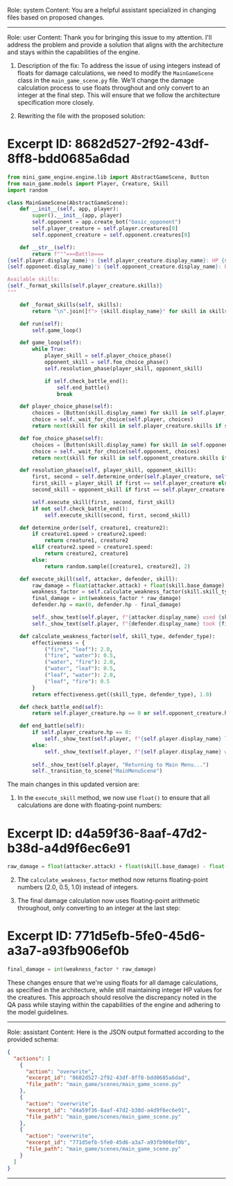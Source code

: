 Role: system
Content: You are a helpful assistant specialized in changing files based on proposed changes.
__________________
Role: user
Content: Thank you for bringing this issue to my attention. I'll address the problem and provide a solution that aligns with the architecture and stays within the capabilities of the engine.

1. Description of the fix:
To address the issue of using integers instead of floats for damage calculations, we need to modify the `MainGameScene` class in the `main_game_scene.py` file. We'll change the damage calculation process to use floats throughout and only convert to an integer at the final step. This will ensure that we follow the architecture specification more closely.

2. Rewriting the file with the proposed solution:

# Excerpt ID: 8682d527-2f92-43df-8ff8-bdd0685a6dad
```python main_game/scenes/main_game_scene.py
from mini_game_engine.engine.lib import AbstractGameScene, Button
from main_game.models import Player, Creature, Skill
import random

class MainGameScene(AbstractGameScene):
    def __init__(self, app, player):
        super().__init__(app, player)
        self.opponent = app.create_bot("basic_opponent")
        self.player_creature = self.player.creatures[0]
        self.opponent_creature = self.opponent.creatures[0]

    def __str__(self):
        return f"""===Battle===
{self.player.display_name}'s {self.player_creature.display_name}: HP {self.player_creature.hp}/{self.player_creature.max_hp}
{self.opponent.display_name}'s {self.opponent_creature.display_name}: HP {self.opponent_creature.hp}/{self.opponent_creature.max_hp}

Available skills:
{self._format_skills(self.player_creature.skills)}
"""

    def _format_skills(self, skills):
        return "\n".join([f"> {skill.display_name}" for skill in skills])

    def run(self):
        self.game_loop()

    def game_loop(self):
        while True:
            player_skill = self.player_choice_phase()
            opponent_skill = self.foe_choice_phase()
            self.resolution_phase(player_skill, opponent_skill)

            if self.check_battle_end():
                self.end_battle()
                break

    def player_choice_phase(self):
        choices = [Button(skill.display_name) for skill in self.player_creature.skills]
        choice = self._wait_for_choice(self.player, choices)
        return next(skill for skill in self.player_creature.skills if skill.display_name == choice.display_name)

    def foe_choice_phase(self):
        choices = [Button(skill.display_name) for skill in self.opponent_creature.skills]
        choice = self._wait_for_choice(self.opponent, choices)
        return next(skill for skill in self.opponent_creature.skills if skill.display_name == choice.display_name)

    def resolution_phase(self, player_skill, opponent_skill):
        first, second = self.determine_order(self.player_creature, self.opponent_creature)
        first_skill = player_skill if first == self.player_creature else opponent_skill
        second_skill = opponent_skill if first == self.player_creature else player_skill

        self.execute_skill(first, second, first_skill)
        if not self.check_battle_end():
            self.execute_skill(second, first, second_skill)

    def determine_order(self, creature1, creature2):
        if creature1.speed > creature2.speed:
            return creature1, creature2
        elif creature2.speed > creature1.speed:
            return creature2, creature1
        else:
            return random.sample([creature1, creature2], 2)

    def execute_skill(self, attacker, defender, skill):
        raw_damage = float(attacker.attack) + float(skill.base_damage) - float(defender.defense)
        weakness_factor = self.calculate_weakness_factor(skill.skill_type, defender.creature_type)
        final_damage = int(weakness_factor * raw_damage)
        defender.hp = max(0, defender.hp - final_damage)

        self._show_text(self.player, f"{attacker.display_name} used {skill.display_name}!")
        self._show_text(self.player, f"{defender.display_name} took {final_damage} damage!")

    def calculate_weakness_factor(self, skill_type, defender_type):
        effectiveness = {
            ("fire", "leaf"): 2.0,
            ("fire", "water"): 0.5,
            ("water", "fire"): 2.0,
            ("water", "leaf"): 0.5,
            ("leaf", "water"): 2.0,
            ("leaf", "fire"): 0.5
        }
        return effectiveness.get((skill_type, defender_type), 1.0)

    def check_battle_end(self):
        return self.player_creature.hp == 0 or self.opponent_creature.hp == 0

    def end_battle(self):
        if self.player_creature.hp == 0:
            self._show_text(self.player, f"{self.player.display_name} lost the battle!")
        else:
            self._show_text(self.player, f"{self.player.display_name} won the battle!")
        
        self._show_text(self.player, "Returning to Main Menu...")
        self._transition_to_scene("MainMenuScene")
```

The main changes in this updated version are:

1. In the `execute_skill` method, we now use `float()` to ensure that all calculations are done with floating-point numbers:
# Excerpt ID: d4a59f36-8aaf-47d2-b38d-a4d9f6ec6e91
   ```python
   raw_damage = float(attacker.attack) + float(skill.base_damage) - float(defender.defense)
   ```

2. The `calculate_weakness_factor` method now returns floating-point numbers (2.0, 0.5, 1.0) instead of integers.

3. The final damage calculation now uses floating-point arithmetic throughout, only converting to an integer at the last step:
# Excerpt ID: 771d5efb-5fe0-45d6-a3a7-a93fb906ef0b
   ```python
   final_damage = int(weakness_factor * raw_damage)
   ```

These changes ensure that we're using floats for all damage calculations, as specified in the architecture, while still maintaining integer HP values for the creatures. This approach should resolve the discrepancy noted in the QA pass while staying within the capabilities of the engine and adhering to the model guidelines.
__________________
Role: assistant
Content: Here is the JSON output formatted according to the provided schema:

```json
{
  "actions": [
    {
      "action": "overwrite",
      "excerpt_id": "8682d527-2f92-43df-8ff8-bdd0685a6dad",
      "file_path": "main_game/scenes/main_game_scene.py"
    },
    {
      "action": "overwrite",
      "excerpt_id": "d4a59f36-8aaf-47d2-b38d-a4d9f6ec6e91",
      "file_path": "main_game/scenes/main_game_scene.py"
    },
    {
      "action": "overwrite",
      "excerpt_id": "771d5efb-5fe0-45d6-a3a7-a93fb906ef0b",
      "file_path": "main_game/scenes/main_game_scene.py"
    }
  ]
}
```
__________________
